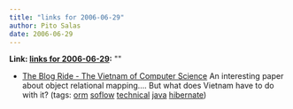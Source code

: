 ```yaml
---
title: "links for 2006-06-29"
author: Pito Salas
date: 2006-06-29
---
```


**Link: [links for 2006-06-29](None):** ""

  * [ The Blog Ride - The Vietnam of Computer Science](<http://blogs.tedneward.com/PermaLink,guid,33e0e84c-1a82-4362-bb15-eb18a1a1d91f.aspx>) An interesting paper about object relational mapping…. But what does Vietnam have to do with it? (tags: [orm](<http://del.icio.us/pitosalas/orm>) [soflow](<http://del.icio.us/pitosalas/soflow>) [technical](<http://del.icio.us/pitosalas/technical>) [java](<http://del.icio.us/pitosalas/java>) [hibernate](<http://del.icio.us/pitosalas/hibernate>))
>>


